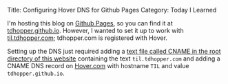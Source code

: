Title: Configuring Hover DNS for Github Pages
Category: Today I Learned

I'm hosting this blog on [Github Pages](https://pages.github.com/), so you can find it at [tdhopper.github.io](http://tdhopper.github.io). However, I wanted to set it up to work with [til.tdhopper.com](http://til.tdhopper.com); tdhopper.com is registered with Hover.

Setting up the DNS just required adding a [text file called CNAME in the root directory of this website](https://github.com/tdhopper/tdhopper.github.io/blob/master/CNAME) containing the text `til.tdhopper.com` and adding a CNAME DNS record on [Hover.com](https://www.hover.com/ "Domains and domain email made simple - Hover") with hostname `TIL` and value `tdhopper.github.io`.